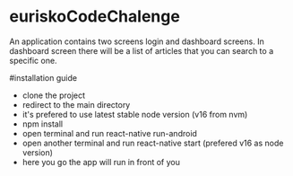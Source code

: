 # euriskoCodeChalenge
An application contains two screens login and dashboard screens.
In dashboard screen there will be a list of articles that you can search to a specific one.

#installation guide
 - clone the project
 - redirect to the main directory
 - it's prefered to use latest stable node version (v16 from nvm)
 - npm install
 - open terminal and run react-native run-android 
 - open another terminal and run react-native start (prefered v16 as node version)
 - here you go the app will run in front of you
